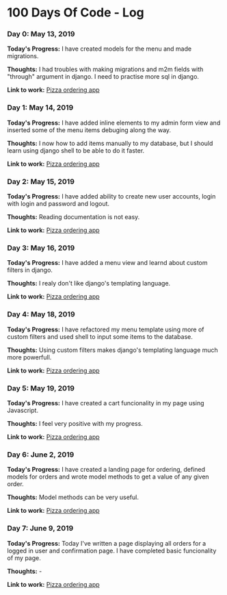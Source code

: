 # 100 Days Of Code - Log

### Day 0: May 13, 2019

**Today's Progress:** I have created models for the menu and made migrations.

**Thoughts:** I had troubles with making migrations and m2m fields with "through" argument in django. I need to practise more sql in django.

**Link to work:** [Pizza ordering app](https://github.com/grain111/Learn_CS/tree/project3/Web%20Development/project3)


### Day 1: May 14, 2019

**Today's Progress:** I have added inline elements to my admin form view and inserted some of the menu items debuging along the way.

**Thoughts:** I now how to add items manually to my database, but I should learn using django shell to be able to do it faster.

**Link to work:** [Pizza ordering app](https://github.com/grain111/Learn_CS/tree/project3/Web%20Development/project3)


### Day 2: May 15, 2019

**Today's Progress:** I have added ability to create new user accounts, login with login and password and logout.

**Thoughts:** Reading documentation is not easy.

**Link to work:** [Pizza ordering app](https://github.com/grain111/Learn_CS/tree/project3/Web%20Development/project3)


### Day 3: May 16, 2019

**Today's Progress:** I have added a menu view and learnd about custom filters in django.

**Thoughts:** I realy don't like django's templating language.

**Link to work:** [Pizza ordering app](https://github.com/grain111/Learn_CS/tree/project3/Web%20Development/project3)


### Day 4: May 18, 2019

**Today's Progress:** I have refactored my menu template using more of custom filters and used shell to input some items to the database.

**Thoughts:** Using custom filters makes django's templating language much more powerfull.

**Link to work:** [Pizza ordering app](https://github.com/grain111/Learn_CS/tree/project3/Web%20Development/project3)


### Day 5: May 19, 2019

**Today's Progress:** I have created a cart funcionality in my page using Javascript.

**Thoughts:** I feel very positive with my progress.

**Link to work:** [Pizza ordering app](https://github.com/grain111/Learn_CS/tree/project3/Web%20Development/project3)


### Day 6: June 2, 2019

**Today's Progress:** I have created a landing page for ordering, defined models for orders and wrote model methods to get a value of any given order.

**Thoughts:** Model methods can be very useful.

**Link to work:** [Pizza ordering app](https://github.com/grain111/Learn_CS/tree/project3/Web%20Development/project3)


### Day 7: June 9, 2019

**Today's Progress:** Today I've written a page displaying all orders for a logged in user and confirmation page. I have completed basic funcionality of my page.

**Thoughts:** -

**Link to work:** [Pizza ordering app](https://github.com/grain111/Learn_CS/tree/project3/Web%20Development/project3)

